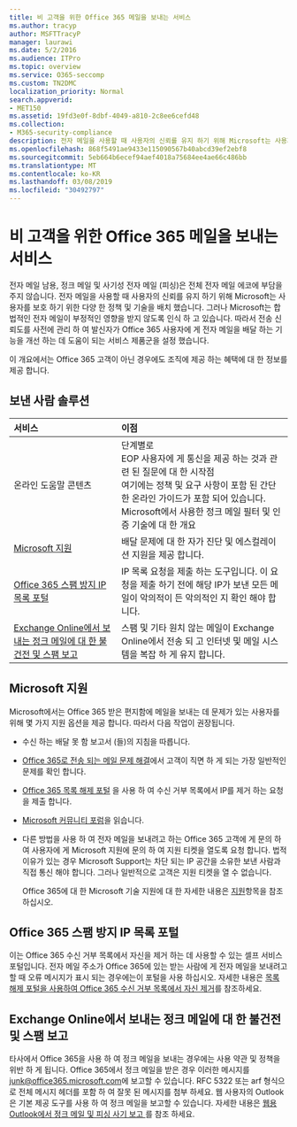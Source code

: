 ```yaml
---
title: 비 고객을 위한 Office 365 메일을 보내는 서비스
ms.author: tracyp
author: MSFTTracyP
manager: laurawi
ms.date: 5/2/2016
ms.audience: ITPro
ms.topic: overview
ms.service: O365-seccomp
ms.custom: TN2DMC
localization_priority: Normal
search.appverid:
- MET150
ms.assetid: 19fd3e0f-8dbf-4049-a810-2c8ee6cefd48
ms.collection:
- M365-security-compliance
description: 전자 메일을 사용할 때 사용자의 신뢰를 유지 하기 위해 Microsoft는 사용자를 보호 하기 위한 다양 한 정책 및 기술을 배치 했습니다.
ms.openlocfilehash: 868f5491ae9433e115090567b40abcd39ef2ebf8
ms.sourcegitcommit: 5eb664b6ecef94aef4018a75684ee4ae66c486bb
ms.translationtype: MT
ms.contentlocale: ko-KR
ms.lasthandoff: 03/08/2019
ms.locfileid: "30492797"
---
```

# <a name="services-for-non-customers-sending-mail-to-office-365"></a>비 고객을 위한 Office 365 메일을 보내는 서비스
  
전자 메일 남용, 정크 메일 및 사기성 전자 메일 (피싱)은 전체 전자 메일 에코에 부담을 주지 않습니다. 전자 메일을 사용할 때 사용자의 신뢰를 유지 하기 위해 Microsoft는 사용자를 보호 하기 위한 다양 한 정책 및 기술을 배치 했습니다. 그러나 Microsoft는 합법적인 전자 메일이 부정적인 영향을 받지 않도록 인식 하 고 있습니다. 따라서 전송 신뢰도를 사전에 관리 하 여 발신자가 Office 365 사용자에 게 전자 메일을 배달 하는 기능을 개선 하는 데 도움이 되는 서비스 제품군을 설정 했습니다.
  
이 개요에서는 Office 365 고객이 아닌 경우에도 조직에 제공 하는 혜택에 대 한 정보를 제공 합니다.
  
## <a name="sender-solutions"></a>보낸 사람 솔루션
<a name="sectionSection0"> </a>

|**서비스**|**이점**|
|:-----|:-----|
|온라인 도움말 콘텐츠  <br/> | 단계별로  <br/>  EOP 사용자에 게 통신을 제공 하는 것과 관련 된 질문에 대 한 시작점  <br/>  여기에는 정책 및 요구 사항이 포함 된 간단한 온라인 가이드가 포함 되어 있습니다.  <br/>  Microsoft에서 사용한 정크 메일 필터 및 인증 기술에 대 한 개요  <br/> |
|[Microsoft 지원](services-for-non-customers.md#AboutSupport) <br/> |배달 문제에 대 한 자가 진단 및 에스컬레이션 지원을 제공 합니다.  <br/> |
|[Office 365 스팸 방지 IP 목록 포털](services-for-non-customers.md#DelistPortal) <br/> |IP 목록 요청을 제출 하는 도구입니다. 이 요청을 제출 하기 전에 해당 IP가 보낸 모든 메일이 악의적이 든 악의적인 지 확인 해야 합니다.  <br/> |
|[Exchange Online에서 보내는 정크 메일에 대 한 불건전 및 스팸 보고](services-for-non-customers.md#ReportOurJunk) <br/> |스팸 및 기타 원치 않는 메일이 Exchange Online에서 전송 되 고 인터넷 및 메일 시스템을 복잡 하 게 유지 합니다.  <br/> |
   
## <a name="microsoft-support"></a>Microsoft 지원
<a name="AboutSupport"> </a>

Microsoft에서는 Office 365 받은 편지함에 메일을 보내는 데 문제가 있는 사용자를 위해 몇 가지 지원 옵션을 제공 합니다. 따라서 다음 작업이 권장됩니다.
  
- 수신 하는 배달 못 함 보고서 (들)의 지침을 따릅니다.
    
- [Office 365로 전송 되는 메일 문제 해결](troubleshooting-mail-sent-to-office-365.md)에서 고객이 직면 하 게 되는 가장 일반적인 문제를 확인 합니다.
    
- [Office 365 목록 해제 포털](https://sender.office.com) 을 사용 하 여 수신 거부 목록에서 IP를 제거 하는 요청을 제출 합니다. 
    
- [Microsoft 커뮤니티 포럼](https://community.office365.com/en-us/f/)을 읽습니다.
    
- 다른 방법을 사용 하 여 전자 메일을 보내려고 하는 Office 365 고객에 게 문의 하 여 사용자에 게 Microsoft 지원에 문의 하 여 지원 티켓을 열도록 요청 합니다. 법적 이유가 있는 경우 Microsoft Support는 차단 되는 IP 공간을 소유한 보낸 사람과 직접 통신 해야 합니다. 그러나 일반적으로 고객은 지원 티켓을 열 수 없습니다.
    
     Office 365에 대 한 Microsoft 기술 지원에 대 한 자세한 내용은 [지원](https://technet.microsoft.com/library/office-365-support.aspx)항목을 참조 하십시오.
    
## <a name="office-365-anti-spam-ip-delist-portal"></a>Office 365 스팸 방지 IP 목록 포털
<a name="DelistPortal"> </a>

이는 Office 365 수신 거부 목록에서 자신을 제거 하는 데 사용할 수 있는 셀프 서비스 포털입니다. 전자 메일 주소가 Office 365에 있는 받는 사람에 게 전자 메일을 보내려고 할 때 오류 메시지가 표시 되는 경우에는이 포털을 사용 하십시오. 자세한 내용은 [목록 해제 포털을 사용하여 Office 365 수신 거부 목록에서 자신 제거](use-the-delist-portal-to-remove-yourself-from-the-office-365-blocked-senders-lis.md)를 참조하세요.
  
## <a name="abuse-and-spam-reporting-for-junk-email-originating-from-exchange-online"></a>Exchange Online에서 보내는 정크 메일에 대 한 불건전 및 스팸 보고
<a name="ReportOurJunk"> </a>

타사에서 Office 365을 사용 하 여 정크 메일을 보내는 경우에는 사용 약관 및 정책을 위반 하 게 됩니다. Office 365에서 정크 메일을 받은 경우 이러한 메시지를 [junk@office365.microsoft.com](mailto:junk@office365.microsoft.com)에 보고할 수 있습니다. RFC 5322 또는 arf 형식으로 전체 메시지 헤더를 포함 하 여 잘못 된 메시지를 첨부 하세요. 웹 사용자의 Outlook은 기본 제공 도구를 사용 하 여 정크 메일을 보고할 수 있습니다. 자세한 내용은 [웹용 Outlook에서 정크 메일 및 피싱 사기 보고 ](report-junk-email-and-phishing-scams-in-outlook-on-the-web-eop.md)를 참조 하세요.
  

